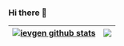 ### Hi there 👋

<!--
**ievgend2/ievgend2** is a ✨ _special_ ✨ repository because its `README.md` (this file) appears on your GitHub profile.

Here are some ideas to get you started:

- 🔭 I’m currently working on ...
- 🌱 I’m currently learning ...
- 👯 I’m looking to collaborate on ...
- 🤔 I’m looking for help with ...
- 💬 Ask me about ...
- 📫 How to reach me: ...
- 😄 Pronouns: ...
- ⚡ Fun fact: ...
-->


| <a href="https://github.com/ievgend2/github-readme-stats"><img align="center" src="https://github-readme-stats.vercel.app/api?username=ievgend2&show_icons=true&include_all_commits=true&theme=buefy&hide_border=true" alt="ievgen github stats" /></a> | <a href="https://github.com/ievgend2/github-readme-stats"><img align="center" src="https://github-readme-stats.vercel.app/api/top-langs/?username=ievgend2&layout=compact&theme=buefy&hide_border=true" /></a> |
| ------------- | ------------- |

